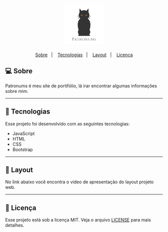 <h1 align="center">
    <img src="https://github.com/eiBrunaSilva/Patronums/blob/main/Patronums/assets/images/Patronums%20-%20Logo%202(sem%20fundo).png" width="25%" />
</h1>

<p align="center">
  <a href="#-sobre">Sobre</a>&nbsp;&nbsp;&nbsp;|&nbsp;&nbsp;&nbsp;
  <a href="#-tecnologias">Tecnologias</a>&nbsp;&nbsp;&nbsp;|&nbsp;&nbsp;&nbsp;
  <a href="#-layout">Layout</a>&nbsp;&nbsp;&nbsp;|&nbsp;&nbsp;&nbsp;
  <a href="#memo-licença">Licença</a>
</p>

## 💻 Sobre

Patronums é meu site de portifólio, lá irar encontrar algumas informações sobre mim.


---------------

## 🚀 Tecnologias

Esse projeto foi desenvolvido com as seguintes tecnologias:

- JavaScript
- HTML
- CSS
- Bootstrap

--------------

## 🔖 Layout

No link abaixo você encontra o video de apresentação do layout projeto web.

-------------

## :memo: Licença

Esse projeto está sob a licença MIT. Veja o arquivo [LICENSE](LICENSE.md) para mais detalhes.
